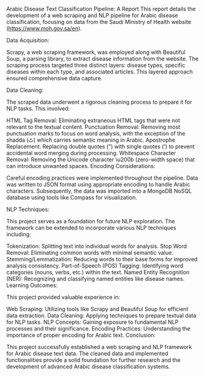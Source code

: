 Arabic Disease Text Classification Pipeline: A Report
This report details the development of a web scraping and NLP pipeline for Arabic disease classification, focusing on data from the Saudi Ministry of Health website (https://www.moh.gov.sa/en).

Data Acquisition:

Scrapy, a web scraping framework, was employed along with Beautiful Soup, a parsing library, to extract disease information from the website. The scraping process targeted three distinct layers: disease types, specific diseases within each type, and associated articles. This layered approach ensured comprehensive data capture.

Data Cleaning:

The scraped data underwent a rigorous cleaning process to prepare it for NLP tasks. This involved:

HTML Tag Removal: Eliminating extraneous HTML tags that were not relevant to the textual content.
Punctuation Removal: Removing most punctuation marks to focus on word analysis, with the exception of the shadda (تّ) which carries semantic meaning in Arabic.
Apostrophe Replacement: Replacing double quotes (") with single quotes (') to prevent accidental word merging during processing.
Whitespace Character Removal: Removing the Unicode character \u200b (zero-width space) that can introduce unwanted spaces.
Encoding Considerations:

Careful encoding practices were implemented throughout the pipeline. Data was written to JSON format using appropriate encoding to handle Arabic characters. Subsequently, the data was imported into a MongoDB NoSQL database using tools like Compass for visualization.

NLP Techniques:

This project serves as a foundation for future NLP exploration. The framework can be extended to incorporate various NLP techniques including:

Tokenization: Splitting text into individual words for analysis.
Stop Word Removal: Eliminating common words with minimal semantic value.
Stemming/Lemmatization: Reducing words to their base forms for improved analysis consistency.
Part-of-Speech (POS) Tagging: Identifying word categories (nouns, verbs, etc.) within the text.
Named Entity Recognition (NER): Recognizing and classifying named entities like disease names.
Learning Outcomes:

This project provided valuable experience in:

Web Scraping: Utilizing tools like Scrapy and Beautiful Soup for efficient data extraction.
Data Cleaning: Applying techniques to prepare textual data for NLP tasks.
NLP Concepts: Gaining exposure to fundamental NLP processes and their significance.
Encoding Practices: Understanding the importance of proper encoding for Arabic text.
Conclusion:

This project successfully established a web scraping and NLP framework for Arabic disease text data. The cleaned data and implemented functionalities provide a solid foundation for further research and the development of advanced Arabic disease classification systems.
